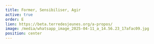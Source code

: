 ```yaml
---
title: Former, Sensibiliser, Agir
active: true
order: E
lien: https://beta.terredesjeunes.org/a-propos/
image: /media/whatsapp_image_2025-04-11_a_14.56.23_17afac09.jpg
position: center
---
```

